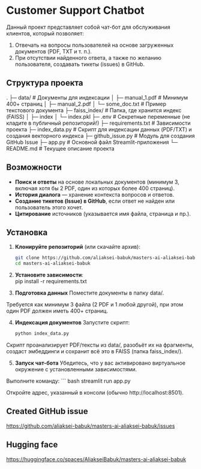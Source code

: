 # Customer Support Chatbot

Данный проект представляет собой чат-бот для обслуживания клиентов, который позволяет:
1. Отвечать на вопросы пользователей на основе загруженных документов (PDF, TXT и т. п.).
2. При отсутствии найденного ответа, а также по желанию пользователя, создавать тикеты (issues) в GitHub.

## Структура проекта

.
├─ data/                     # Документы для индексации
│   ├─ manual_1.pdf         # Минимум 400+ страниц
│   ├─ manual_2.pdf
│   └─ some_doc.txt         # Пример текстового документа
├─ faiss_index/             # Папка, где хранится индекс (FAISS)
│   ├─ index
│   └─ index.pkl
├─ .env                     # Секретные переменные (не кладите в публичный репозиторий!)
├─ requirements.txt         # Зависимости проекта
├─ index_data.py            # Скрипт для индексации данных (PDF/TXT) и создания векторного индекса
├─ github_issue.py          # Модуль для создания GitHub Issue
├─ app.py                   # Основной файл Streamlit-приложения
└─ README.md                # Текущее описание проекта


## Возможности

- **Поиск и ответы** на основе локальных документов (минимум 3, включая хотя бы 2 PDF, один из которых более 400 страниц).
- **История диалога** — хранение контекста вопросов и ответов.
- **Создание тикетов (Issue) в GitHub**, если ответ не найден или пользователь этого хочет.
- **Цитирование** источников (указывается имя файла, страница и пр.).

## Установка

1. **Клонируйте репозиторий** (или скачайте архив):
   ```bash
   git clone https://github.com/aliaksei-babuk/masters-ai-aliaksei-babuk.git
   cd masters-ai-aliaksei-babuk

2.  **Установите зависимости**:  
    pip install -r requirements.txt

3. **Подготовка данных**
Поместите документы в папку data/.

Требуется как минимум 3 файла (2 PDF и 1 любой другой), при этом один PDF должен иметь 400+ страниц.

4. **Индексация документов**
Запустите скрипт:
    ``` bash
    python index_data.py

Скрипт проанализирует PDF/тексты из data/, разобьёт их на фрагменты, создаст эмбеддинги и сохранит всё это в FAISS (папка faiss_index/).

5. **Запуск чат-бота**
Убедитесь, что у вас активировано виртуальное окружение с установленными зависимостями.

Выполните команду:
    ``` bash
    streamlit run app.py
    
Откройте адрес, указанный в консоли (обычно http://localhost:8501).
## Created GitHub issue
https://github.com/aliaksei-babuk/masters-ai-aliaksei-babuk/issues
## Hugging face
https://huggingface.co/spaces/AliakseiBabuk/masters-ai-aliaksei-babuk